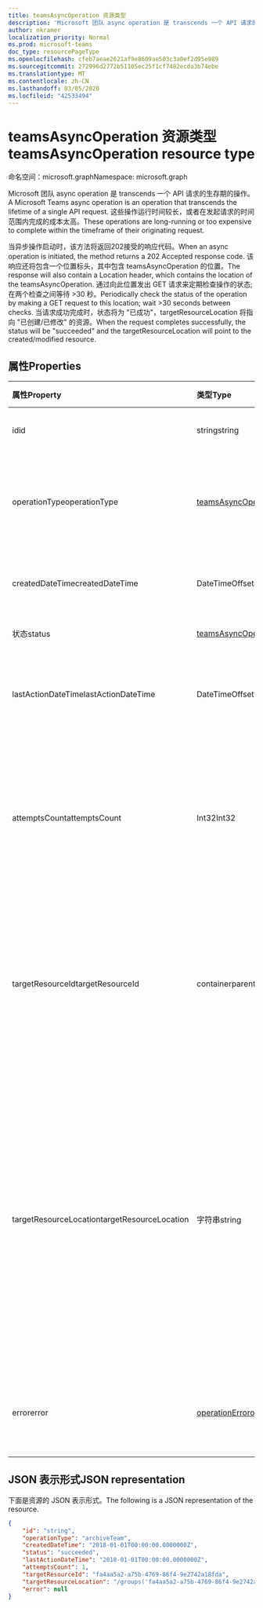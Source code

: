 ```yaml
---
title: teamsAsyncOperation 资源类型
description: 'Microsoft 团队 async operation 是 transcends 一个 API 请求的生存期的操作。 '
author: nkramer
localization_priority: Normal
ms.prod: microsoft-teams
doc_type: resourcePageType
ms.openlocfilehash: cfeb7aeae2621af9e8609ae503c3a0ef2d95e989
ms.sourcegitcommit: 272996d2772b51105ec25f1cf7482ecda3b74ebe
ms.translationtype: MT
ms.contentlocale: zh-CN
ms.lasthandoff: 03/05/2020
ms.locfileid: "42533494"
---
```

# <a name="teamsasyncoperation-resource-type"></a><span data-ttu-id="714a6-103">teamsAsyncOperation 资源类型</span><span class="sxs-lookup"><span data-stu-id="714a6-103">teamsAsyncOperation resource type</span></span>

<span data-ttu-id="714a6-104">命名空间：microsoft.graph</span><span class="sxs-lookup"><span data-stu-id="714a6-104">Namespace: microsoft.graph</span></span>



<span data-ttu-id="714a6-105">Microsoft 团队 async operation 是 transcends 一个 API 请求的生存期的操作。</span><span class="sxs-lookup"><span data-stu-id="714a6-105">A Microsoft Teams async operation is an operation that transcends the lifetime of a single API request.</span></span> <span data-ttu-id="714a6-106">这些操作运行时间较长，或者在发起请求的时间范围内完成的成本太高。</span><span class="sxs-lookup"><span data-stu-id="714a6-106">These operations are long-running or too expensive to complete within the timeframe of their originating request.</span></span>

<span data-ttu-id="714a6-107">当异步操作启动时，该方法将返回202接受的响应代码。</span><span class="sxs-lookup"><span data-stu-id="714a6-107">When an async operation is initiated, the method returns a 202 Accepted response code.</span></span> <span data-ttu-id="714a6-108">该响应还将包含一个位置标头，其中包含 teamsAsyncOperation 的位置。</span><span class="sxs-lookup"><span data-stu-id="714a6-108">The response will also contain a Location header, which contains the location of the teamsAsyncOperation.</span></span> <span data-ttu-id="714a6-109">通过向此位置发出 GET 请求来定期检查操作的状态;在两个检查之间等待 >30 秒。</span><span class="sxs-lookup"><span data-stu-id="714a6-109">Periodically check the status of the operation by making a GET request to this location; wait >30 seconds between checks.</span></span>
<span data-ttu-id="714a6-110">当请求成功完成时，状态将为 "已成功"，targetResourceLocation 将指向 "已创建/已修改" 的资源。</span><span class="sxs-lookup"><span data-stu-id="714a6-110">When the request completes successfully, the status will be "succeeded" and the targetResourceLocation will point to the created/modified resource.</span></span>

## <a name="properties"></a><span data-ttu-id="714a6-111">属性</span><span class="sxs-lookup"><span data-stu-id="714a6-111">Properties</span></span>

| <span data-ttu-id="714a6-112">属性</span><span class="sxs-lookup"><span data-stu-id="714a6-112">Property</span></span> | <span data-ttu-id="714a6-113">类型</span><span class="sxs-lookup"><span data-stu-id="714a6-113">Type</span></span>   | <span data-ttu-id="714a6-114">说明</span><span class="sxs-lookup"><span data-stu-id="714a6-114">Description</span></span> |
|:---------------|:--------|:----------|
|<span data-ttu-id="714a6-115">id</span><span class="sxs-lookup"><span data-stu-id="714a6-115">id</span></span>|<span data-ttu-id="714a6-116">string</span><span class="sxs-lookup"><span data-stu-id="714a6-116">string</span></span> |<span data-ttu-id="714a6-117">唯一操作 id。</span><span class="sxs-lookup"><span data-stu-id="714a6-117">Unique operation id.</span></span>|
|<span data-ttu-id="714a6-118">operationType</span><span class="sxs-lookup"><span data-stu-id="714a6-118">operationType</span></span>|[<span data-ttu-id="714a6-119">teamsAsyncOperationType</span><span class="sxs-lookup"><span data-stu-id="714a6-119">teamsAsyncOperationType</span></span>](teamsasyncoperationtype.md) |<span data-ttu-id="714a6-120">指示正在描述的操作的类型。</span><span class="sxs-lookup"><span data-stu-id="714a6-120">Denotes which type of operation is being described.</span></span>|
|<span data-ttu-id="714a6-121">createdDateTime</span><span class="sxs-lookup"><span data-stu-id="714a6-121">createdDateTime</span></span>|<span data-ttu-id="714a6-122">DateTimeOffset</span><span class="sxs-lookup"><span data-stu-id="714a6-122">DateTimeOffset</span></span> |<span data-ttu-id="714a6-123">创建操作的时间。</span><span class="sxs-lookup"><span data-stu-id="714a6-123">Time when the operation was created.</span></span>|
|<span data-ttu-id="714a6-124">状态</span><span class="sxs-lookup"><span data-stu-id="714a6-124">status</span></span>|[<span data-ttu-id="714a6-125">teamsAsyncOperationStatus</span><span class="sxs-lookup"><span data-stu-id="714a6-125">teamsAsyncOperationStatus</span></span>](teamsasyncoperationstatus.md)| <span data-ttu-id="714a6-126">操作状态。</span><span class="sxs-lookup"><span data-stu-id="714a6-126">Operation status.</span></span>|
|<span data-ttu-id="714a6-127">lastActionDateTime</span><span class="sxs-lookup"><span data-stu-id="714a6-127">lastActionDateTime</span></span>|<span data-ttu-id="714a6-128">DateTimeOffset</span><span class="sxs-lookup"><span data-stu-id="714a6-128">DateTimeOffset</span></span> |<span data-ttu-id="714a6-129">上次更新异步操作的时间。</span><span class="sxs-lookup"><span data-stu-id="714a6-129">Time when the async operation was last updated.</span></span>|
|<span data-ttu-id="714a6-130">attemptsCount</span><span class="sxs-lookup"><span data-stu-id="714a6-130">attemptsCount</span></span>|<span data-ttu-id="714a6-131">Int32</span><span class="sxs-lookup"><span data-stu-id="714a6-131">Int32</span></span>|<span data-ttu-id="714a6-132">在标记为 "成功" 或 "失败" 之前尝试操作的次数。</span><span class="sxs-lookup"><span data-stu-id="714a6-132">Number of times the operation was attempted before being marked successful or failed.</span></span>|
|<span data-ttu-id="714a6-133">targetResourceId</span><span class="sxs-lookup"><span data-stu-id="714a6-133">targetResourceId</span></span>|<span data-ttu-id="714a6-134">containerparentjob</span><span class="sxs-lookup"><span data-stu-id="714a6-134">guid</span></span> |<span data-ttu-id="714a6-135">作为此异步操作（通常为[团队](../resources/team.md)）的结果创建或修改的对象的 ID。</span><span class="sxs-lookup"><span data-stu-id="714a6-135">The ID of the object that's created or modified as result of this async operation, typically a [team](../resources/team.md).</span></span>|
|<span data-ttu-id="714a6-136">targetResourceLocation</span><span class="sxs-lookup"><span data-stu-id="714a6-136">targetResourceLocation</span></span>|<span data-ttu-id="714a6-137">字符串</span><span class="sxs-lookup"><span data-stu-id="714a6-137">string</span></span>|<span data-ttu-id="714a6-138">作为此异步操作的结果创建或修改的对象的位置。</span><span class="sxs-lookup"><span data-stu-id="714a6-138">The location of the object that's created or modified as result of this async operation.</span></span> <span data-ttu-id="714a6-139">应将此 URL 视为不透明值，而不会将其解析为其组件路径。</span><span class="sxs-lookup"><span data-stu-id="714a6-139">This URL should be treated as an opaque value and not parsed into its component paths.</span></span>|
|<span data-ttu-id="714a6-140">error</span><span class="sxs-lookup"><span data-stu-id="714a6-140">error</span></span>|[<span data-ttu-id="714a6-141">operationError</span><span class="sxs-lookup"><span data-stu-id="714a6-141">operationError</span></span>](operationerror.md)|<span data-ttu-id="714a6-142">导致异步操作失败的任何错误。</span><span class="sxs-lookup"><span data-stu-id="714a6-142">Any error that causes the async operation to fail.</span></span>|

## <a name="json-representation"></a><span data-ttu-id="714a6-143">JSON 表示形式</span><span class="sxs-lookup"><span data-stu-id="714a6-143">JSON representation</span></span>

<span data-ttu-id="714a6-144">下面是资源的 JSON 表示形式。</span><span class="sxs-lookup"><span data-stu-id="714a6-144">The following is a JSON representation of the resource.</span></span>

<!-- {
  "blockType": "resource",
  "keyProperty": "id",
  "@odata.type": "microsoft.graph.teamsasyncoperation"
}-->

```json
{
    "id": "string",
    "operationType": "archiveTeam",
    "createdDateTime": "2018-01-01T00:00:00.0000000Z",
    "status": "succeeded",
    "lastActionDateTime": "2018-01-01T00:00:00.0000000Z",
    "attemptsCount": 1,
    "targetResourceId": "fa4aa5a2-a75b-4769-86f4-9e2742a18fda",
    "targetResourceLocation": "/groups('fa4aa5a2-a75b-4769-86f4-9e2742a18fda')/team",
    "error": null
}
```

<!-- uuid: 20fd7863-9545-40d4-ae8f-fee2d115a690
2015-10-25 14:57:30 UTC -->
<!-- {
  "type": "#page.annotation",
  "description": "teams async operation resource",
  "keywords": "",
  "section": "documentation",
  "tocPath": ""
}-->
